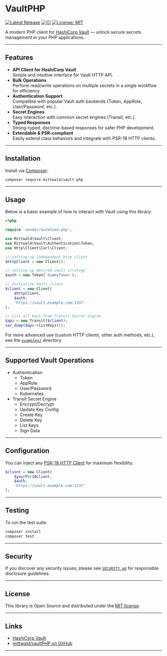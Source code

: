 # VaultPHP

[![Latest Release](https://img.shields.io/github/release/mittwald/vaultPHP.svg)](https://github.com/mittwald/vaultPHP/releases)
[![CI](https://github.com/mittwald/vaultPHP/workflows/CI%20Tests/badge.svg)](https://github.com/mittwald/vaultPHP/actions)
[![License: MIT](https://img.shields.io/github/license/mittwald/vaultPHP.svg)](LICENSE)

A modern PHP client for [HashiCorp Vault](https://www.vaultproject.io/) — unlock secure secrets management in your PHP applications.

---

## Features

- **API Client for HashiCorp Vault**  
  Simple and intuitive interface for Vault HTTP API.
- **Bulk Operations**  
  Perform read/write operations on multiple secrets in a single workflow for efficiency.
- **Authentication Support**  
  Compatible with popular Vault auth backends (Token, AppRole, User/Password, etc.).
- **Secret Engines**  
  Easy interaction with common secret engines (Transit, etc.).
- **Typed Responses**  
  Strong-typed, doctrine-based responses for safer PHP development.
- **Extendable & PSR-compliant**  
  Easily extend class behaviors and integrate with PSR-18 HTTP clients.

---

## Installation

Install via [Composer](https://getcomposer.org/):

```bash
composer require mittwald/vault-php
```

---

## Usage

Below is a basic example of how to interact with Vault using this library:

```php
<?php

require 'vendor/autoload.php';

use Mittwald\Vault\Client;
use Mittwald\Vault\Authentication\Token;
use Http\Client\Curl\Client;

// setting up independent http client 
$httpClient = new Client();

// setting up desired vault strategy
$auth = new Token('dummyToken');

// Initialize Vault client
$client = new Client(
    $httpClient,
    $auth,
    'https://vault.example.com:1337'
);

// List all keys from Transit Secret engine
$api = new Transit($client);
var_dump($api->listKeys());
```

For more advanced use (custom HTTP clients, other auth methods, etc.), see the [`examples/`](examples/) directory.

---

## Supported Vault Operations

- Authentication
  - Token
  - AppRole
  - User/Password
  - Kubernetes
- Transit Secret Engine
  - Encrypt/Decrypt
  - Update Key Config
  - Create Key
  - Delete Key
  - List Keys
  - Sign Data

---

## Configuration

You can inject any [PSR-18 HTTP Client](https://www.php-fig.org/psr/psr-18/) for maximum flexibility:

```php
$client = new Client(
    $yourPsr18Client,
    $auth,
    'https://vault.example.com:1337'
);
```

---

## Testing

To run the test suite:

```bash
composer install
composer test
```

---

## Security

If you discover any security issues, please see [`SECURITY.md`](SECURITY.md) for responsible disclosure guidelines.

---

## License

This library is Open Source and distributed under the [MIT license](LICENSE).

---

## Links

- [HashiCorp Vault](https://www.vaultproject.io/)
- [mittwald/vaultPHP on GitHub](https://github.com/mittwald/vaultPHP)

---

